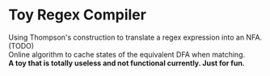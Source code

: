 # Toy Regex Compiler
Using Thompson's construction to translate a regex expression into an NFA. (TODO)  
Online algorithm to cache states of the equivalent DFA when matching.  
**A toy that is totally useless and not functional currently. Just for fun.**